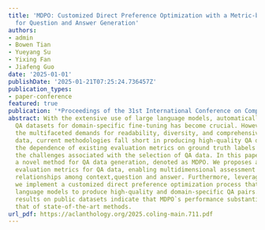 ```yaml
---
title: 'MDPO: Customized Direct Preference Optimization with a Metric-based Sampler
  for Question and Answer Generation'
authors:
- admin
- Bowen Tian
- Yueyang Su
- Yixing Fan
- Jiafeng Guo
date: '2025-01-01'
publishDate: '2025-01-21T07:25:24.736457Z'
publication_types:
- paper-conference
featured: true
publication: '*Proceedings of the 31st International Conference on Computational Linguistics* (COLING 2025)'
abstract: With the extensive use of large language models, automatically generating
  QA datasets for domain-specific fine-tuning has become crucial. However, considering
  the multifaceted demands for readability, diversity, and comprehensiveness of QA
  data, current methodologies fall short in producing high-quality QA datasets. Moreover,
  the dependence of existing evaluation metrics on ground truth labels further exacerbates
  the challenges associated with the selection of QA data. In this paper, we introduce
  a novel method for QA data generation, denoted as MDPO. We proposes a set of unsupervised
  evaluation metrics for QA data, enabling multidimensional assessment based on the
  relationships among context,question and answer. Furthermore, leveraging these metrics,
  we implement a customized direct preference optimization process that guides large
  language models to produce high-quality and domain-specific QA pairs. Empirical
  results on public datasets indicate that MDPO`s performance substantially surpasses
  that of state-of-the-art methods.
url_pdf: https://aclanthology.org/2025.coling-main.711.pdf
---
```

